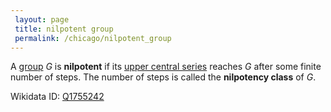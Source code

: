 ```yaml
---
 layout: page
 title: nilpotent group
 permalink: /chicago/nilpotent_group
---
```


A [group](https://mathgloss.github.io/MathGloss/group) $G$ is **nilpotent** if its [upper central series](https://mathgloss.github.io/MathGloss/upper_central_series) reaches $G$ after some finite number of steps. The number of steps is called the **nilpotency class** of $G$.

Wikidata ID: [Q1755242](https://www.wikidata.org/wiki/Q1755242)